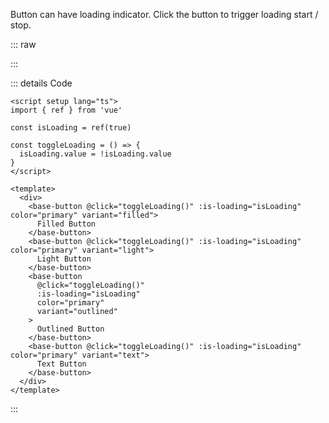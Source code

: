 Button can have loading indicator. Click the button to trigger loading start / stop.

::: raw

<ClientOnly>
  <ButtonLoading />
</ClientOnly>

:::

::: details Code

```vue
<script setup lang="ts">
import { ref } from 'vue'

const isLoading = ref(true)

const toggleLoading = () => {
  isLoading.value = !isLoading.value
}
</script>

<template>
  <div>
    <base-button @click="toggleLoading()" :is-loading="isLoading" color="primary" variant="filled">
      Filled Button
    </base-button>
    <base-button @click="toggleLoading()" :is-loading="isLoading" color="primary" variant="light">
      Light Button
    </base-button>
    <base-button
      @click="toggleLoading()"
      :is-loading="isLoading"
      color="primary"
      variant="outlined"
    >
      Outlined Button
    </base-button>
    <base-button @click="toggleLoading()" :is-loading="isLoading" color="primary" variant="text">
      Text Button
    </base-button>
  </div>
</template>
```

:::
